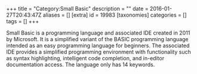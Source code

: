 +++
title = "Category:Small Basic"
description = ""
date = 2016-01-27T20:43:47Z
aliases = []
[extra]
id = 19983
[taxonomies]
categories = []
tags = []
+++

Small Basic is a programming language and associated IDE created in 2011 by Microsoft. It is a simplified variant of the BASIC programming language intended as an easy programming language for beginners. The associated IDE provides a simplified programming environment with functionality such as syntax highlighting, intelligent code completion, and in-editor documentation access. The language only has 14 keywords.
